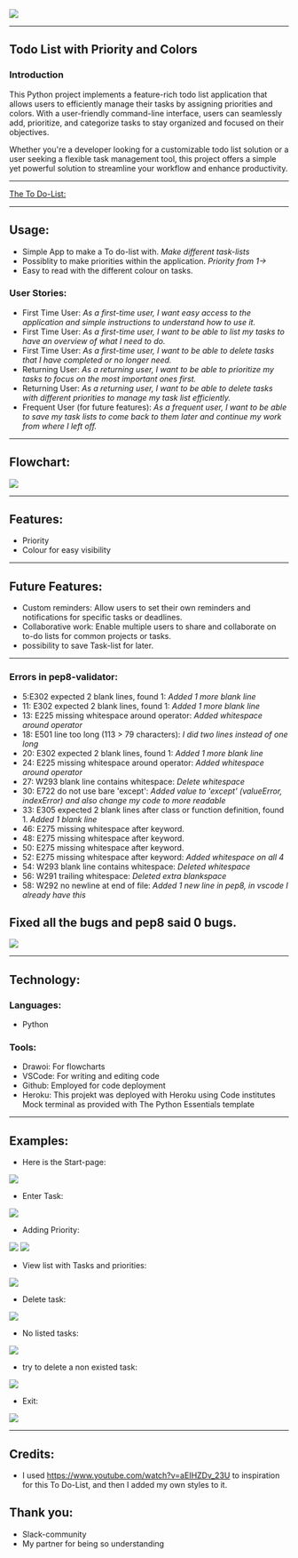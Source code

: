 
<img src="images\FireShot Capture 010 - Am I Responsive_ - ui.dev.png">

<hr>

## Todo List with Priority and Colors
### Introduction
This Python project implements a feature-rich todo list application that allows users to efficiently manage their tasks by assigning priorities and colors. With a user-friendly command-line interface, users can seamlessly add, prioritize, and categorize tasks to stay organized and focused on their objectives.

Whether you're a developer looking for a customizable todo list solution or a user seeking a flexible task management tool, this project offers a simple yet powerful solution to streamline your workflow and enhance productivity.
 
<hr>

[The To Do-List:](https://to-do-list123-c5071acf7cf9.herokuapp.com/)

<hr>

## Usage: 
* Simple App to make a To do-list with.
 _Make different task-lists_ 
* Possiblity to make priorities within the application.
 _Priority from 1->_
* Easy to read with the different colour on tasks.

### User Stories:
* First Time User: *As a first-time user, I want easy access to the application and simple instructions to understand how to use it.*
* First Time User: *As a first-time user, I want to be able to list my tasks to have an overview of what I need to do.*
* First Time User: *As a first-time user, I want to be able to delete tasks that I have completed or no longer need.*
* Returning User: *As a returning user, I want to be able to prioritize my tasks to focus on the most important ones first.*
* Returning User: *As a returning user, I want to be able to delete tasks with different priorities to manage my task list efficiently.*
* Frequent User (for future features): *As a frequent user, I want to be able to save my task lists to come back to them later and continue my work from where I left off.*

<hr>

## Flowchart:

<img src="images\flowchart.png">

<hr>

## Features: 
* Priority 
* Colour for easy visibility

<hr>

## Future Features:
* Custom reminders: Allow users to set their own reminders and notifications for specific tasks or deadlines.
* Collaborative work: Enable multiple users to share and collaborate on to-do lists for common projects or tasks.
* possibility to save Task-list for later.

<hr>

### Errors in pep8-validator:
* 5:E302 expected 2 blank lines, found 1:
    *Added 1 more blank line*
* 11: E302 expected 2 blank lines, found 1:
    *Added 1 more blank line*
* 13: E225 missing whitespace around operator:
    *Added whitespace around operator*
* 18: E501 line too long (113 > 79 characters):
    *I did two lines instead of one long*
* 20: E302 expected 2 blank lines, found 1:
    *Added 1 more blank line*
* 24: E225 missing whitespace around operator:
    *Added whitespace around operator*
* 27: W293 blank line contains whitespace:
    *Delete whitespace*
* 30: E722 do not use bare 'except':
    *Added value to 'except' (valueError, indexError) and also change my code to more readable*
* 33: E305 expected 2 blank lines after class or function definition, found 1.
    *Added 1 blank line*
* 46: E275 missing whitespace after keyword.
* 48: E275 missing whitespace after keyword.
* 50: E275 missing whitespace after keyword.
* 52: E275 missing whitespace after keyword:
    *Added whitespace on all 4*
* 54: W293 blank line contains whitespace:
    *Deleted whitespace*
* 56: W291 trailing whitespace:
    *Deleted extra blankspace*
* 58: W292 no newline at end of file:
    *Added 1 new line in pep8, in vscode I already have this*

## Fixed all the bugs and pep8 said 0 bugs.
<img src="images\pep8.png">

<hr>

## Technology:
###  Languages:
* Python

### Tools:
* Drawoi: For flowcharts
* VSCode: For writing and editing code
* Github: Employed for code deployment
* Heroku: This projekt was deployed with Heroku using Code institutes Mock terminal as provided with The Python Essentials template

<hr>

## Examples: 
* Here is the Start-page:
<img src="images\page1.png">

* Enter Task:
<img src="images\page2.png">

* Adding Priority:
<img src="images\page3.png">
<img src="images\page4.png">

* View list with Tasks and priorities:
<img src="images\page6.png">

* Delete task:
<img src="images\page8.png">

* No listed tasks:
<img src="images\page12.png">

* try to delete a non existed task:
<img src="images\page13.png">

* Exit:
<img src="images\page14.png">





<hr>

## Credits:
* I used https://www.youtube.com/watch?v=aEIHZDv_23U to inspiration for this To Do-List, and then I added my own styles to it.

## Thank you:
* Slack-community
* My partner for being so understanding


